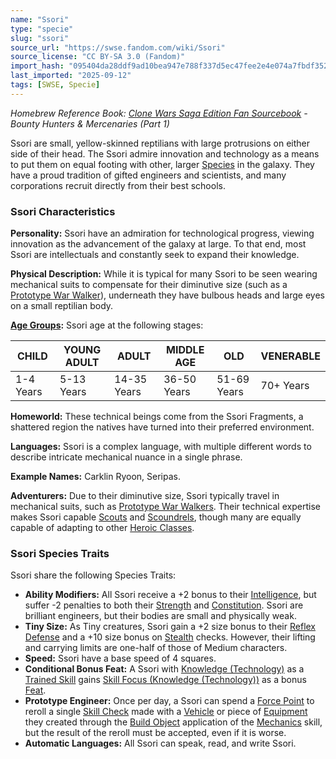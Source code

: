 ```yaml
---
name: "Ssori"
type: "specie"
slug: "ssori"
source_url: "https://swse.fandom.com/wiki/Ssori"
source_license: "CC BY-SA 3.0 (Fandom)"
import_hash: "095404da28ddf9ad10bea947e788f337d5ec47fee2e4e074a7fbdf35242ac006"
last_imported: "2025-09-12"
tags: [SWSE, Specie]
---
```

*Homebrew Reference Book: [Clone Wars Saga Edition Fan Sourcebook](https://swse.fandom.com/wiki/Clone_Wars_Saga_Edition_Fan_Sourcebook) - Bounty Hunters & Mercenaries (Part 1)*

Ssori are small, yellow-skinned reptilians with large protrusions on either side of their head. The Ssori admire innovation and technology as a means to put them on equal footing with other, larger [Species](https://swse.fandom.com/wiki/Species) in the galaxy. They have a proud tradition of gifted engineers and scientists, and many corporations recruit directly from their best schools.
### Ssori Characteristics
**Personality:** Ssori have an admiration for technological progress, viewing innovation as the advancement of the galaxy at large. To that end, most Ssori are intellectuals and constantly seek to expand their knowledge.

**Physical Description:** While it is typical for many Ssori to be seen wearing mechanical suits to compensate for their diminutive size (such as a [Prototype War Walker](https://swse.fandom.com/wiki/Prototype_War_Walker)), underneath they have bulbous heads and large eyes on a small reptilian body.

**[Age Groups](https://swse.fandom.com/wiki/Age_Groups):** Ssori age at the following stages:

| CHILD | YOUNG ADULT | ADULT | MIDDLE AGE | OLD | VENERABLE |
| --- | --- | --- | --- | --- | --- |
| 1-4 Years | 5-13 Years | 14-35 Years | 36-50 Years | 51-69 Years | 70+ Years |

**Homeworld:** These technical beings come from the Ssori Fragments, a shattered region the natives have turned into their preferred environment.

**Languages:** Ssori is a complex language, with multiple different words to describe intricate mechanical nuance in a single phrase.

**Example Names:** Carklin Ryoon, Seripas.

**Adventurers:** Due to their diminutive size, Ssori typically travel in mechanical suits, such as [Prototype War Walkers](https://swse.fandom.com/wiki/Prototype_War_Walkers). Their technical expertise makes Ssori capable [Scouts](https://swse.fandom.com/wiki/Scouts) and [Scoundrels](https://swse.fandom.com/wiki/Scoundrels), though many are equally capable of adapting to other [Heroic Classes](https://swse.fandom.com/wiki/Heroic_Classes).

### Ssori Species Traits
Ssori share the following Species Traits:
- **Ability Modifiers:** All Ssori receive a +2 bonus to their [Intelligence](https://swse.fandom.com/wiki/Intelligence), but suffer -2 penalties to both their [Strength](https://swse.fandom.com/wiki/Strength) and [Constitution](https://swse.fandom.com/wiki/Constitution). Ssori are brilliant engineers, but their bodies are small and physically weak.
- **Tiny Size:** As Tiny creatures, Ssori gain a +2 size bonus to their [Reflex Defense](https://swse.fandom.com/wiki/Reflex_Defense) and a +10 size bonus on [Stealth](https://swse.fandom.com/wiki/Stealth) checks. However, their lifting and carrying limits are one-half of those of Medium characters.
- **Speed:** Ssori have a base speed of 4 squares.
- **Conditional Bonus Feat:** A Ssori with [Knowledge (Technology)](https://swse.fandom.com/wiki/Knowledge_(Technology)) as a [Trained Skill](https://swse.fandom.com/wiki/Trained_Skill) gains [Skill Focus (Knowledge (Technology))](https://swse.fandom.com/wiki/Skill_Focus_(Knowledge_(Technology))) as a bonus [Feat](https://swse.fandom.com/wiki/Feat).
- **Prototype Engineer:** Once per day, a Ssori can spend a [Force Point](https://swse.fandom.com/wiki/Force_Point) to reroll a single [Skill Check](https://swse.fandom.com/wiki/Skill_Check) made with a [Vehicle](https://swse.fandom.com/wiki/Vehicle) or piece of [Equipment](https://swse.fandom.com/wiki/Equipment) they created through the [Build Object](https://swse.fandom.com/wiki/Build_Object) application of the [Mechanics](https://swse.fandom.com/wiki/Mechanics) skill, but the result of the reroll must be accepted, even if it is worse.
- **Automatic Languages:** All Ssori can speak, read, and write Ssori.